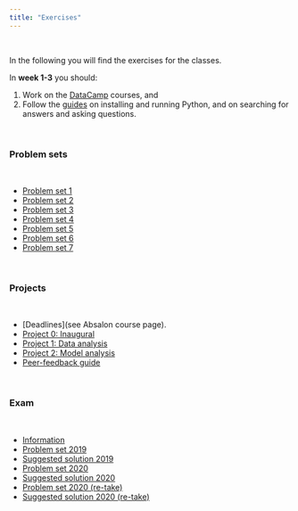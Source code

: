 ```yaml
---
title: "Exercises"
---
```


&nbsp;

In the following you will find the exercises for the classes. 

In **week 1-3** you should:

1. Work on the [DataCamp](https://www.datacamp.com/home) courses, and 
2. Follow the [guides](/guides) on installing and running Python, and on searching for answers and asking questions.

&nbsp;

### Problem sets

&nbsp;

* [Problem set 1](/exercises/problem_set_1)
* [Problem set 2](/exercises/problem_set_2)
* [Problem set 3](/exercises/problem_set_3)
* [Problem set 4](/exercises/problem_set_4)
* [Problem set 5](/exercises/problem_set_5)
* [Problem set 6](/exercises/problem_set_6)
* [Problem set 7](/exercises/problem_set_7)

&nbsp;

### Projects

&nbsp;

* [Deadlines](see Absalon course page).
* [Project 0: Inaugural](https://nbviewer.jupyter.org/github/NumEconCopenhagen/lectures-2022/blob/main/projects/InauguralProject.pdf) 
* [Project 1: Data analysis](https://nbviewer.jupyter.org/github/NumEconCopenhagen/lectures-2022/blob/main/projects/DataProject.pdf) 
* [Project 2: Model analysis](https://nbviewer.jupyter.org/github/NumEconCopenhagen/lectures-2022/blob/main/projects/ModelProject.pdf) 
* [Peer-feedback guide](https://nbviewer.jupyter.org/github/NumEconCopenhagen/lectures-2022/blob/main/projects/PeerFeedbackGuide.pdf) 

&nbsp;

### Exam

&nbsp;

* [Information](https://nbviewer.jupyter.org/github/NumEconCopenhagen/lectures-2022/blob/main/projects/ExamProject.pdf)
* [Problem set 2019](/exercises/exam_2019)
* [Suggested solution 2019](/exercises/solution_2019)
* [Problem set 2020](/exercises/exam_2020)
* [Suggested solution 2020](/exercises/solution_2020)
* [Problem set 2020 (re-take)](/exercises/re_exam_2020)
* [Suggested solution 2020 (re-take)](/exercises/re_solution_2020)
